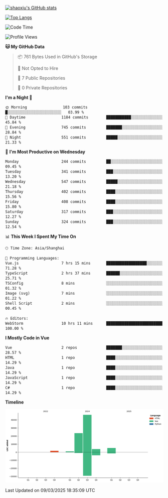 [![shaoxiu's GitHub stats](https://github-readme-stats.vercel.app/api?username=shaoxiu&count_private=true&show_icons=true)](https://github.com/anuraghazra/github-readme-stats)

[![Top Langs](https://github-readme-stats.vercel.app/api/top-langs/?username=shaoxiu&layout=compact)](https://github.com/anuraghazra/github-readme-stats)


<!--START_SECTION:waka-->
![Code Time](http://img.shields.io/badge/Code%20Time-137%20hrs%2046%20mins-blue)

![Profile Views](http://img.shields.io/badge/Profile%20Views-0-blue)

**🐱 My GitHub Data** 

> 📦 761 Bytes Used in GitHub's Storage 
 > 
> 🚫 Not Opted to Hire
 > 
> 📜 7 Public Repositories 
 > 
> 🔑 0 Private Repositories 
 > 
**I'm a Night 🦉** 

```text
🌞 Morning                103 commits         █░░░░░░░░░░░░░░░░░░░░░░░░   03.99 % 
🌆 Daytime                1184 commits        ███████████░░░░░░░░░░░░░░   45.84 % 
🌃 Evening                745 commits         ███████░░░░░░░░░░░░░░░░░░   28.84 % 
🌙 Night                  551 commits         █████░░░░░░░░░░░░░░░░░░░░   21.33 % 
```
📅 **I'm Most Productive on Wednesday** 

```text
Monday                   244 commits         ██░░░░░░░░░░░░░░░░░░░░░░░   09.45 % 
Tuesday                  341 commits         ███░░░░░░░░░░░░░░░░░░░░░░   13.20 % 
Wednesday                547 commits         █████░░░░░░░░░░░░░░░░░░░░   21.18 % 
Thursday                 402 commits         ████░░░░░░░░░░░░░░░░░░░░░   15.56 % 
Friday                   408 commits         ████░░░░░░░░░░░░░░░░░░░░░   15.80 % 
Saturday                 317 commits         ███░░░░░░░░░░░░░░░░░░░░░░   12.27 % 
Sunday                   324 commits         ███░░░░░░░░░░░░░░░░░░░░░░   12.54 % 
```


📊 **This Week I Spent My Time On** 

```text
🕑︎ Time Zone: Asia/Shanghai

💬 Programming Languages: 
Vue.js                   7 hrs 15 mins       ██████████████████░░░░░░░   71.28 % 
TypeScript               2 hrs 37 mins       ██████░░░░░░░░░░░░░░░░░░░   25.71 % 
TSConfig                 8 mins              ░░░░░░░░░░░░░░░░░░░░░░░░░   01.32 % 
Image (svg)              7 mins              ░░░░░░░░░░░░░░░░░░░░░░░░░   01.22 % 
Shell Script             2 mins              ░░░░░░░░░░░░░░░░░░░░░░░░░   00.45 % 

🔥 Editors: 
WebStorm                 10 hrs 11 mins      █████████████████████████   100.00 % 
```

**I Mostly Code in Vue** 

```text
Vue                      2 repos             ███████░░░░░░░░░░░░░░░░░░   28.57 % 
HTML                     1 repo              ████░░░░░░░░░░░░░░░░░░░░░   14.29 % 
Java                     1 repo              ████░░░░░░░░░░░░░░░░░░░░░   14.29 % 
JavaScript               1 repo              ████░░░░░░░░░░░░░░░░░░░░░   14.29 % 
C#                       1 repo              ████░░░░░░░░░░░░░░░░░░░░░   14.29 % 
```



**Timeline**

![Lines of Code chart](https://raw.githubusercontent.com/shaoxiu/shaoxiu/main/assets/bar_graph.png)


 Last Updated on 09/03/2025 18:35:09 UTC
<!--END_SECTION:waka-->
